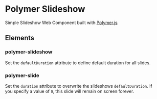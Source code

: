 # Polymer Slideshow
Simple Slideshow Web Component built with [Polymer.js](http://polymer-project.org)

## Elements
### polymer-slideshow
Set the `defaultDuration` attribute to define default duration for all slides.

### polymer-slide
Set the `duration` attribute to overwrite the slideshows `defaultDuration`.
If you specify a value of `0`, this slide will remain on screen forever.

